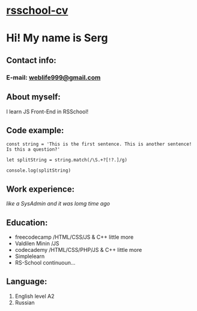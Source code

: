 # [rsschool-cv](https://somik9.github.io/rsschool-cv/cv/)

# Hi! My name is Serg

## Contact info:
### E-mail: weblife999@gmail.com

## About myself:

I learn JS Front-End in RSSchool!

## Code example:

```
const string = 'This is the first sentence. This is another sentence! Is this a question?'

let splitString = string.match(/\S.+?[!?.]/g)

console.log(splitString)
```
## Work experience:
_like a SysAdmin and it was lomg time ago_

## Education:

* freecodecamp /HTML/CSS/JS & C++ little more
* Valdilen Minin /JS
* codecademy /HTML/CSS/PHP/JS & C++ little more
* Simplelearn 
* RS-School continuoun...

## Language:
1. English level A2
1. Russian
